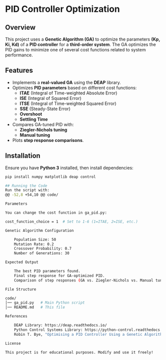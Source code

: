 # PID Controller Optimization

## Overview
This project uses a **Genetic Algorithm (GA)** to optimize the parameters **(Kp, Ki, Kd)** of a **PID controller** for a **third-order system**. The GA optimizes the PID gains to minimize one of several cost functions related to system performance.

## Features
- Implements a **real-valued GA** using the **DEAP** library.
- Optimizes **PID parameters** based on different cost functions:
  - **ITAE** (Integral of Time-weighted Absolute Error)
  - **ISE** (Integral of Squared Error)
  - **ITSE** (Integral of Time-weighted Squared Error)
  - **SSE** (Steady-State Error)
  - **Overshoot**
  - **Settling Time**
- Compares GA-tuned PID with:
  - **Ziegler-Nichols tuning**
  - **Manual tuning**
- Plots **step response comparisons**.

## Installation
Ensure you have **Python 3** installed, then install dependencies:
```bash
pip install numpy matplotlib deap control

## Running the Code
Run the script with:
@@ -52,8 +54,10 @@ code/

Parameters

You can change the cost function in ga_pid.py:

cost_function_choice = 1  # Set to 1-6 (1=ITAE, 2=ISE, etc.)

Genetic Algorithm Configuration

    Population Size: 50
    Mutation Rate: 0.2
    Crossover Probability: 0.7
    Number of Generations: 30

Expected Output

    The best PID parameters found.
    Final step response for GA-optimized PID.
    Comparison of step responses (GA vs. Ziegler-Nichols vs. Manual tuning).

File Structure

code/
│── ga_pid.py   # Main Python script
│── README.md   # This file

References

    DEAP Library: https://deap.readthedocs.io/
    Python Control Systems Library: https://python-control.readthedocs.io/
    Robin T. Bye, "Optimising a PID Controller Using a Genetic Algorithm," 2012 (Used as inspiration for methodology and cost function selection).

License

This project is for educational purposes. Modify and use it freely!
